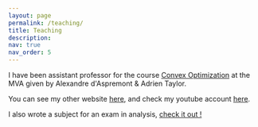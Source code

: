 ```yaml
---
layout: page
permalink: /teaching/
title: Teaching
description: 
nav: true
nav_order: 5
---
```


I have been assistant professor for the course [Convex Optimization](https://www.di.ens.fr/~aspremon/OptConvexeM2.html) at the MVA given by Alexandre d'Aspremont & Adrien Taylor.

You can see my other website [here](https://sachauniwebe.wixsite.com/website), and check my youtube account [here](https://www.youtube.com/@uniwebebraun5130). 

I also wrote a subject for an exam in analysis, [check it out !](/assets/pdf/sujet_analyse_3.pdf)


